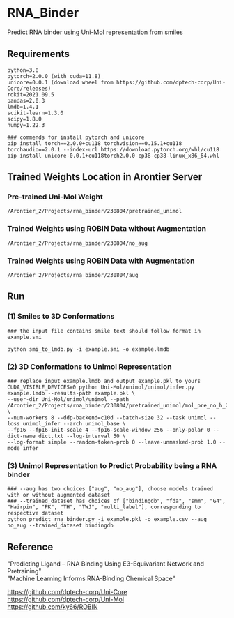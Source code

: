 # RNA_Binder
Predict RNA binder using Uni-Mol representation from smiles

## Requirements
```
python=3.8  
pytorch=2.0.0 (with cuda=11.8)  
unicore=0.0.1 (download wheel from https://github.com/dptech-corp/Uni-Core/releases)  
rdkit=2021.09.5  
pandas=2.0.3  
lmdb=1.4.1  
scikit-learn=1.3.0  
scipy=1.8.0  
numpy=1.22.3
```
```
### commends for install pytorch and unicore
pip install torch==2.0.0+cu118 torchvision==0.15.1+cu118 torchaudio==2.0.1 --index-url https://download.pytorch.org/whl/cu118
pip install unicore-0.0.1+cu118torch2.0.0-cp38-cp38-linux_x86_64.whl
```

## Trained Weights Location in Arontier Server
### Pre-trained Uni-Mol Weight
```/Arontier_2/Projects/rna_binder/230804/pretrained_unimol```
### Trained Weights using ROBIN Data without Augmentation
```/Arontier_2/Projects/rna_binder/230804/no_aug```
### Trained Weights using ROBIN Data with Augmentation
```/Arontier_2/Projects/rna_binder/230804/aug```



## Run

### (1) Smiles to 3D Conformations
```
### the input file contains smile text should follow format in example.smi

python smi_to_lmdb.py -i example.smi -o example.lmdb
```
### (2) 3D Conformations to Unimol Representation
```
### replace input example.lmdb and output example.pkl to yours
CUDA_VISIBLE_DEVICES=0 python Uni-Mol/unimol/unimol/infer.py example.lmdb --results-path example.pkl \ 
--user-dir Uni-Mol/unimol/unimol --path /Arontier_2/Projects/rna_binder/230804/pretrained_unimol/mol_pre_no_h_220816.pt \
--num-workers 8 --ddp-backend=c10d --batch-size 32 --task unimol --loss unimol_infer --arch unimol_base \ 
--fp16 --fp16-init-scale 4 --fp16-scale-window 256 --only-polar 0 --dict-name dict.txt --log-interval 50 \ 
--log-format simple --random-token-prob 0 --leave-unmasked-prob 1.0 --mode infer
```
### (3) Unimol Representation to Predict Probability being a RNA binder 
```
### --aug has two choices ["aug", "no_aug"], choose models trained with or without augmented dataset
### --trained_dataset has choices of ["bindingdb", "fda", "smm", "G4", "Hairpin", "PK", "TH", "TWJ", "multi_label"], corresponding to respective dataset
python predict_rna_binder.py -i example.pkl -o example.csv --aug no_aug --trained_dataset bindingdb
```

## Reference

"Predicting Ligand – RNA Binding Using E3-Equivariant Network and Pretraining"  
"Machine Learning Informs RNA-Binding Chemical Space"  

https://github.com/dptech-corp/Uni-Core  
https://github.com/dptech-corp/Uni-Mol  
https://github.com/ky66/ROBIN  


